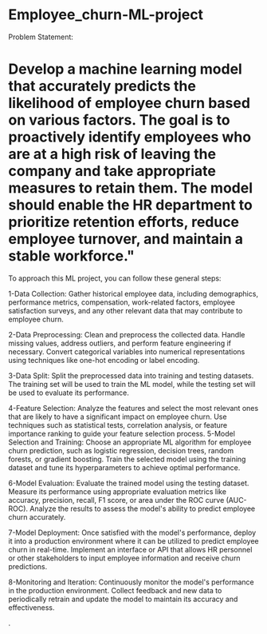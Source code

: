 # Employee_churn-ML-project
Problem Statement:
<h1>Develop a machine learning model that accurately predicts the likelihood of employee churn based on various factors.
The goal is to proactively identify employees who are at a high risk of leaving the company and take appropriate measures 
to retain them. The model should enable the HR department to prioritize retention efforts, reduce employee turnover, and 
maintain a stable workforce."</h1>

To approach this ML project, you can follow these general steps:

1-Data Collection: Gather historical employee data, including demographics, performance metrics, compensation, work-related 
factors, employee satisfaction surveys, and any other relevant data that may contribute to employee churn.

2-Data Preprocessing: Clean and preprocess the collected data. Handle missing values, address outliers, and perform feature 
engineering if necessary. Convert categorical variables into numerical representations using techniques like one-hot encoding or label encoding.

3-Data Split: Split the preprocessed data into training and testing datasets. The training set will be used to train
the ML model, while the testing set will be used to evaluate its performance.

4-Feature Selection: Analyze the features and select the most relevant ones that are likely to have a significant impact on
employee churn. Use techniques such as statistical tests, correlation analysis, or feature importance ranking to guide your feature selection process.
5-Model Selection and Training: Choose an appropriate ML algorithm for employee churn prediction, such as logistic regression,
decision trees, random forests, or gradient boosting. Train the selected model using the training dataset and tune its
hyperparameters to achieve optimal performance.

6-Model Evaluation: Evaluate the trained model using the testing dataset. Measure its performance using appropriate evaluation 
metrics like accuracy, precision, recall, F1 score, or area under the ROC curve (AUC-ROC). Analyze the results to assess the 
model's ability to predict employee churn accurately.

7-Model Deployment: Once satisfied with the model's performance, deploy it into a production environment where it can be
utilized to predict employee churn in real-time. Implement an interface or API that allows HR personnel or other stakeholders
to input employee information and receive churn predictions.

8-Monitoring and Iteration: Continuously monitor the model's performance in the production environment. Collect feedback and 
new data to periodically retrain and update the model to maintain its accuracy and effectiveness.

.







